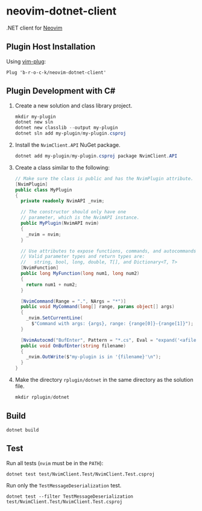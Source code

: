 # neovim-dotnet-client
.NET client for [Neovim](https://github.com/neovim/neovim)

## Plugin Host Installation
Using [vim-plug](https://github.com/junegunn/vim-plug):
```vim
Plug 'b-r-o-c-k/neovim-dotnet-client'
```

## Plugin Development with C#
1. Create a new solution and class library project.  
	```powershell
	mkdir my-plugin
	dotnet new sln
	dotnet new classlib --output my-plugin
	dotnet sln add my-plugin/my-plugin.csproj
	```  
1. Install the `NvimClient.API` NuGet package.  
	```powershell
	dotnet add my-plugin/my-plugin.csproj package NvimClient.API
	```  
1. Create a class similar to the following:  
	```csharp
	// Make sure the class is public and has the NvimPlugin attribute.
	[NvimPlugin]
	public class MyPlugin
	{
	  private readonly NvimAPI _nvim;
	
	  // The constructor should only have one
	  // parameter, which is the NvimAPI instance.
	  public MyPlugin(NvimAPI nvim)
	  {
	    _nvim = nvim;
	  }
	
	  // Use attributes to expose functions, commands, and autocommands.
	  // Valid parameter types and return types are:
	  //   string, bool, long, double, T[], and Dictionary<T, T>
	  [NvimFunction]
	  public long MyFunction(long num1, long num2)
	  {
	    return num1 + num2;
	  }
	
	  [NvimCommand(Range = ".", NArgs = "*")]
	  public void MyCommand(long[] range, params object[] args)
	  {
	    _nvim.SetCurrentLine(
	      $"Command with args: {args}, range: {range[0]}-{range[1]}");
	  }
	
	  [NvimAutocmd("BufEnter", Pattern = "*.cs", Eval = "expand('<afile>')")]
	  public void OnBufEnter(string filename)
	  {
	    _nvim.OutWrite($"my-plugin is in '{filename}'\n");
	  }
	}
	```  
1. Make the directory `rplugin/dotnet` in the same directory as the solution
   file.  
	```powershell
	mkdir rplugin/dotnet
	```

## Build
```
dotnet build
```

## Test
Run all tests (`nvim` must be in the `PATH`):
```
dotnet test test/NvimClient.Test/NvimClient.Test.csproj
```

Run only the `TestMessageDeserialization` test.
```
dotnet test --filter TestMessageDeserialization test/NvimClient.Test/NvimClient.Test.csproj
```
